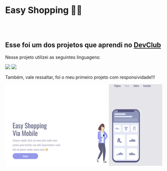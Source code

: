 <h1>Easy Shopping 🤳🏻</h1>
<br>
<br>
<h2>Esse foi um dos projetos que aprendi no <a href="https://rodolfomori.com.br/devclub">DevClub</a></h2>
<p>Nesse projeto utilizei as seguintes linguagens:</p>
<img src="https://img.shields.io/badge/HTML5-E34F26?style=for-the-badge&logo=html5&logoColor=white">
<img src="https://img.shields.io/badge/CSS3-1572B6?style=for-the-badge&logo=css3&logoColor=white">
<p>Também, vale ressaltar, foi o meu primeiro projeto com responsividade!!!</p>
    
<img src="assets/img projeto1git.png"/>
